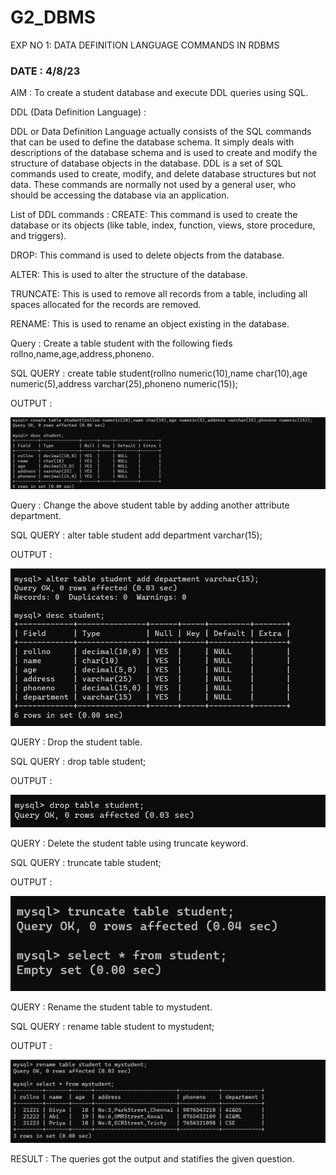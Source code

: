 # G2_DBMS


EXP NO 1: DATA DEFINITION LANGUAGE COMMANDS IN RDBMS

### DATE : 4/8/23
AIM :
To create a student database and execute DDL queries using SQL.

DDL (Data Definition Language) :

DDL or Data Definition Language actually consists of the SQL commands that can be used to define the database schema. It simply deals with descriptions of the database schema and is used to create and modify the structure of database objects in the database. DDL is a set of SQL commands used to create, modify, and delete database structures but not data. These commands are normally not used by a general user, who should be accessing the database via an application.

List of DDL commands :
CREATE: This command is used to create the database or its objects (like table, index, function, views, store procedure, and triggers).



DROP: This command is used to delete objects from the database.



ALTER: This is used to alter the structure of the database.



TRUNCATE: This is used to remove all records from a table, including all spaces allocated for the records are removed.



RENAME: This is used to rename an object existing in the database.

Query :
Create a table student with the following fieds rollno,name,age,address,phoneno.



SQL QUERY :
create table student(rollno numeric(10),name char(10),age numeric(5),address varchar(25),phoneno numeric(15));


OUTPUT :

![image](https://github.com/SAKTHISWAR/G2_DBMS/blob/main/d1.png)


Query :
Change the above student table by adding another attribute department.

SQL QUERY :
alter table student add department varchar(15);


OUTPUT :




![image](https://github.com/SAKTHISWAR/G2_DBMS/blob/main/d2.png)

QUERY :
Drop the student table.


SQL QUERY :
drop table student;


OUTPUT :




![image](https://github.com/SAKTHISWAR/G2_DBMS/blob/main/d3.png)

QUERY :
Delete the student table using truncate keyword.


SQL QUERY :
truncate table student;


OUTPUT :

![image](https://github.com/SAKTHISWAR/G2_DBMS/blob/main/d4.png)

QUERY :
Rename the student table to mystudent.


SQL QUERY :
rename table student to mystudent;


OUTPUT :




![image](https://github.com/SAKTHISWAR/G2_DBMS/blob/main/d5.png)



RESULT :
The queries got the output and statifies the given question.
